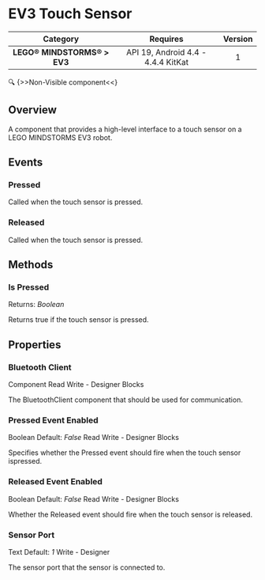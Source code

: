 # EV3 Touch Sensor

| Category | Requires | Version |
|:--------:|:-------:|:--------:|
|**LEGO® MINDSTORMS® > EV3**|<span class="chip chip-any">API 19, Android 4.4 - 4.4.4 KitKat</span>|<span class="chip chip-number">1</span>|

:mag: {>>Non-Visible component<<}

## Overview

A component that provides a high-level interface to a touch sensor on a LEGO MINDSTORMS EV3 robot.

## Events

### Pressed

Called when the touch sensor is pressed.

<div class="block" ai2-block="event" not-rendered="true" value="%7B%22componentName%22:%20%22EV3%20Touch%20Sensor%22,%20%22name%22:%20%22Pressed%22,%20%22param%22:%20%5B%5D%7D"></div>

### Released

Called when the touch sensor is pressed.

<div class="block" ai2-block="event" not-rendered="true" value="%7B%22componentName%22:%20%22EV3%20Touch%20Sensor%22,%20%22name%22:%20%22Released%22,%20%22param%22:%20%5B%5D%7D"></div>

## Methods

### Is Pressed

<span class="chip chip-boolean">Returns: <i>Boolean</i></span>

Returns true if the touch sensor is pressed.

<div class="block" ai2-block="method" not-rendered="true" value="%7B%22componentName%22:%20%22EV3%20Touch%20Sensor%22,%20%22name%22:%20%22Is%20Pressed%22,%20%22output%22:%20true,%20%22param%22:%20%5B%5D%7D"></div>

## Properties

### Bluetooth Client

<span style="user-select: none;"><span class="chip chip-component">Component</span>&#32;&#32;&#32;&#32;&#32;&#32;&#32;&#32;&#32;&#32;<span class="chip chip-rw">Read</span>&#32;<span class="chip chip-rw">Write</span>&#32;-&#32;<span class="chip chip-bd">Designer</span>&#32;<span class="chip chip-bd">Blocks</span>&#32;</span>

The BluetoothClient component that should be used for communication.

<div class="block" ai2-block="property" not-rendered="true" value="%7B%22componentName%22:%20%22EV3%20Touch%20Sensor%22,%20%22name%22:%20%22Bluetooth%20Client%22,%20%22getter%22:%20true%7D"></div>
<div class="block" ai2-block="property" not-rendered="true" value="%7B%22componentName%22:%20%22EV3%20Touch%20Sensor%22,%20%22name%22:%20%22Bluetooth%20Client%22,%20%22getter%22:%20false%7D"></div>

### Pressed Event Enabled

<span style="user-select: none;"><span class="chip chip-boolean">Boolean</span>&#32;<span class="chip chip-boolean">Default: <i>False</i></span>&#32;&#32;&#32;&#32;&#32;&#32;&#32;&#32;&#32;&#32;<span class="chip chip-rw">Read</span>&#32;<span class="chip chip-rw">Write</span>&#32;-&#32;<span class="chip chip-bd">Designer</span>&#32;<span class="chip chip-bd">Blocks</span>&#32;</span>

Specifies whether the Pressed event should fire when the touch sensor ispressed.

<div class="block" ai2-block="property" not-rendered="true" value="%7B%22componentName%22:%20%22EV3%20Touch%20Sensor%22,%20%22name%22:%20%22Pressed%20Event%20Enabled%22,%20%22getter%22:%20true%7D"></div>
<div class="block" ai2-block="property" not-rendered="true" value="%7B%22componentName%22:%20%22EV3%20Touch%20Sensor%22,%20%22name%22:%20%22Pressed%20Event%20Enabled%22,%20%22getter%22:%20false%7D"></div>

### Released Event Enabled

<span style="user-select: none;"><span class="chip chip-boolean">Boolean</span>&#32;<span class="chip chip-boolean">Default: <i>False</i></span>&#32;&#32;&#32;&#32;&#32;&#32;&#32;&#32;&#32;&#32;<span class="chip chip-rw">Read</span>&#32;<span class="chip chip-rw">Write</span>&#32;-&#32;<span class="chip chip-bd">Designer</span>&#32;<span class="chip chip-bd">Blocks</span>&#32;</span>

Whether the Released event should fire when the touch sensor is released.

<div class="block" ai2-block="property" not-rendered="true" value="%7B%22componentName%22:%20%22EV3%20Touch%20Sensor%22,%20%22name%22:%20%22Released%20Event%20Enabled%22,%20%22getter%22:%20true%7D"></div>
<div class="block" ai2-block="property" not-rendered="true" value="%7B%22componentName%22:%20%22EV3%20Touch%20Sensor%22,%20%22name%22:%20%22Released%20Event%20Enabled%22,%20%22getter%22:%20false%7D"></div>

### Sensor Port

<span style="user-select: none;"><span class="chip chip-text">Text</span>&#32;<span class="chip chip-text">Default: <i>1</i></span>&#32;&#32;&#32;&#32;&#32;&#32;&#32;&#32;&#32;&#32;<span class="chip chip-rw">Write</span>&#32;-&#32;<span class="chip chip-bd">Designer</span>&#32;</span>

The sensor port that the sensor is connected to.
